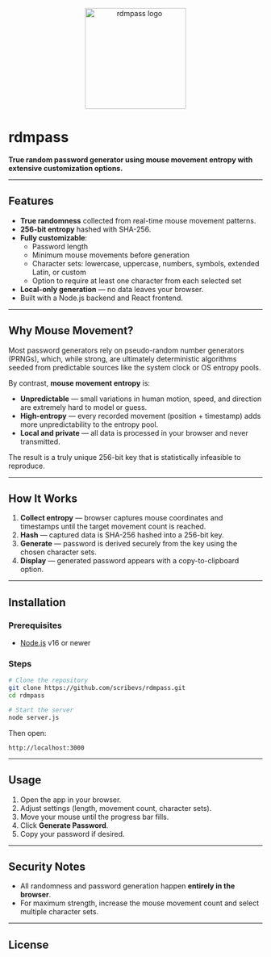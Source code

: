 <p align="center">
  <img src="assets/logo.png" alt="rdmpass logo" width="200"/>
</p>

# rdmpass

**True random password generator using mouse movement entropy with extensive customization options.**

---

## Features
- **True randomness** collected from real-time mouse movement patterns.
- **256-bit entropy** hashed with SHA-256.
- **Fully customizable**:
  - Password length
  - Minimum mouse movements before generation
  - Character sets: lowercase, uppercase, numbers, symbols, extended Latin, or custom
  - Option to require at least one character from each selected set
- **Local-only generation** — no data leaves your browser.
- Built with a Node.js backend and React frontend.

---

## Why Mouse Movement?
Most password generators rely on pseudo-random number generators (PRNGs), which, while strong, are ultimately deterministic algorithms seeded from predictable sources like the system clock or OS entropy pools.  

By contrast, **mouse movement entropy** is:
- **Unpredictable** — small variations in human motion, speed, and direction are extremely hard to model or guess.
- **High-entropy** — every recorded movement (position + timestamp) adds more unpredictability to the entropy pool.
- **Local and private** — all data is processed in your browser and never transmitted.

The result is a truly unique 256-bit key that is statistically infeasible to reproduce.

---

## How It Works
1. **Collect entropy** — browser captures mouse coordinates and timestamps until the target movement count is reached.
2. **Hash** — captured data is SHA-256 hashed into a 256-bit key.
3. **Generate** — password is derived securely from the key using the chosen character sets.
4. **Display** — generated password appears with a copy-to-clipboard option.

---

## Installation

### Prerequisites
- [Node.js](https://nodejs.org/) v16 or newer

### Steps
```bash
# Clone the repository
git clone https://github.com/scribevs/rdmpass.git
cd rdmpass

# Start the server
node server.js
```
Then open:
```
http://localhost:3000
```

---

## Usage
1. Open the app in your browser.
2. Adjust settings (length, movement count, character sets).
3. Move your mouse until the progress bar fills.
4. Click **Generate Password**.
5. Copy your password if desired.

---

## Security Notes
- All randomness and password generation happen **entirely in the browser**.
- For maximum strength, increase the mouse movement count and select multiple character sets.

---

## License

